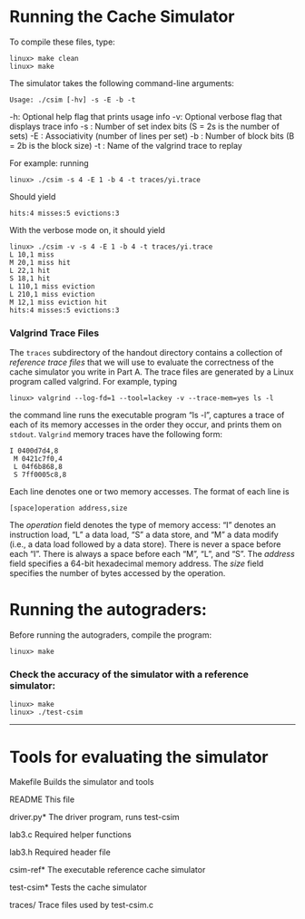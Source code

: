 
# Running the Cache Simulator
To compile these files, type:

    linux> make clean
    linux> make

The simulator takes the following command-line arguments:

    Usage: ./csim [-hv] -s -E -b -t

-h: Optional help flag that prints usage info
-v: Optional verbose flag that displays trace info
-s : Number of set index bits (S = 2s is the number of sets)
-E : Associativity (number of lines per set)
-b : Number of block bits (B = 2b is the block size)
-t : Name of the valgrind trace to replay

For example: running

    linux> ./csim -s 4 -E 1 -b 4 -t traces/yi.trace
Should yield

    hits:4 misses:5 evictions:3

With the verbose mode on, it should yield

    linux> ./csim -v -s 4 -E 1 -b 4 -t traces/yi.trace
    L 10,1 miss
    M 20,1 miss hit
    L 22,1 hit
    S 18,1 hit
    L 110,1 miss eviction
    L 210,1 miss eviction
    M 12,1 miss eviction hit
    hits:4 misses:5 evictions:3

### Valgrind Trace Files

The `traces` subdirectory of the handout directory contains a collection of *reference trace files* that we will use to evaluate the correctness of the cache simulator you write in Part A. The trace files are generated by a Linux program called valgrind. For example, typing

    linux> valgrind --log-fd=1 --tool=lackey -v --trace-mem=yes ls -l

the command line runs the executable program “ls -l”, captures a trace of each of its memory accesses in the order they occur, and prints them on `stdout`.
`Valgrind` memory traces have the following form:

    I 0400d7d4,8
     M 0421c7f0,4
     L 04f6b868,8
     S 7ff0005c8,8

 Each line denotes one or two memory accesses. The format of each line is

    [space]operation address,size

 The *operation* field denotes the type of memory access: “I” denotes an instruction load, “L” a data load, “S” a data store, and “M” a data modify (i.e., a data load followed by a data store). There is never a space before each “I”. There is always a space before each “M”, “L”, and “S”. The *address* field specifies a 64-bit hexadecimal memory address. The *size* field specifies the number of bytes accessed by the operation.

# Running the autograders:
Before running the autograders, compile the program:

    linux> make

### Check the accuracy of the simulator with a reference simulator:
    linux> make
    linux> ./test-csim
******
# Tools for evaluating the simulator

Makefile Builds the simulator and tools

README This file

driver.py* The driver program, runs test-csim

lab3.c Required helper functions

lab3.h Required header file

csim-ref* The executable reference cache simulator

test-csim* Tests the cache simulator

traces/ Trace files used by test-csim.c
